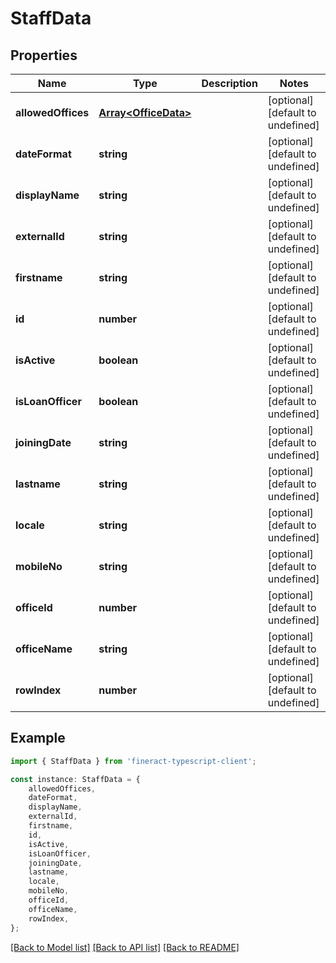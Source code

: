 # StaffData


## Properties

Name | Type | Description | Notes
------------ | ------------- | ------------- | -------------
**allowedOffices** | [**Array&lt;OfficeData&gt;**](OfficeData.md) |  | [optional] [default to undefined]
**dateFormat** | **string** |  | [optional] [default to undefined]
**displayName** | **string** |  | [optional] [default to undefined]
**externalId** | **string** |  | [optional] [default to undefined]
**firstname** | **string** |  | [optional] [default to undefined]
**id** | **number** |  | [optional] [default to undefined]
**isActive** | **boolean** |  | [optional] [default to undefined]
**isLoanOfficer** | **boolean** |  | [optional] [default to undefined]
**joiningDate** | **string** |  | [optional] [default to undefined]
**lastname** | **string** |  | [optional] [default to undefined]
**locale** | **string** |  | [optional] [default to undefined]
**mobileNo** | **string** |  | [optional] [default to undefined]
**officeId** | **number** |  | [optional] [default to undefined]
**officeName** | **string** |  | [optional] [default to undefined]
**rowIndex** | **number** |  | [optional] [default to undefined]

## Example

```typescript
import { StaffData } from 'fineract-typescript-client';

const instance: StaffData = {
    allowedOffices,
    dateFormat,
    displayName,
    externalId,
    firstname,
    id,
    isActive,
    isLoanOfficer,
    joiningDate,
    lastname,
    locale,
    mobileNo,
    officeId,
    officeName,
    rowIndex,
};
```

[[Back to Model list]](../README.md#documentation-for-models) [[Back to API list]](../README.md#documentation-for-api-endpoints) [[Back to README]](../README.md)

